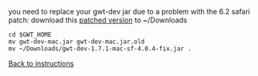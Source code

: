 you need to replace your gwt-dev jar due to a problem with the 6.2 safari patch: download this [patched version](http://www.daniel-kurka.de/gwt-dev-1.7.1-mac-sf-4.0.4-fix.jar) to ~/Downloads

```
cd $GWT_HOME
mv gwt-dev-mac.jar gwt-dev-mac.jar.old
mv ~/Downloads/gwt-dev-1.7.1-mac-sf-4.0.4-fix.jar .
```

[Back to instructions](Instructions.md)